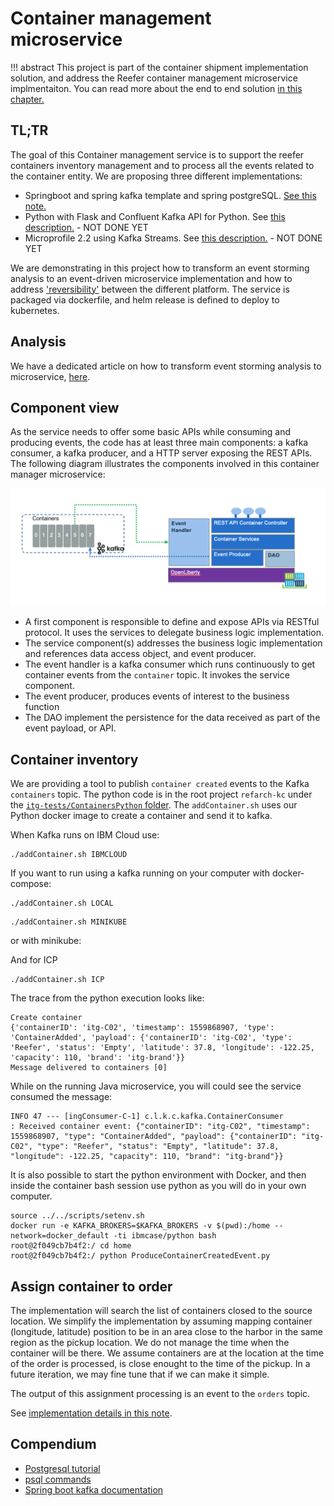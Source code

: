 # Container management microservice

!!! abstract
        This project is part of the container shipment implementation solution, and address the Reefer container management microservice implmentaiton. You can read more about the end to end solution [in this chapter.](https://ibm-cloud-architecture.github.io/refarch-kc/)

## TL;TR

The goal of this Container management service is to support the reefer containers inventory management and to process all the events related to the container entity. We are proposing three different implementations:

* Springboot and spring kafka template and spring postgreSQL. [See this note.](./springboot/README.md)
* Python with Flask and Confluent Kafka API for Python. See [this description.](./flask/README.md) - NOT DONE YET
* Microprofile 2.2 using Kafka Streams. See [this description.](./kstreams/README.md) - NOT DONE YET

We are demonstrating in this project how to transform an event storming analysis to an event-driven microservice implementation and how to address ['reversibility'](https://www.ibm.com/cloud/garage/practices/run/reversibility-in-the-cloud) between the different platform. The service is packaged via dockerfile, and helm release is defined to deploy to kubernetes.

## Analysis

We have a dedicated article on how to transform event storming analysis to microservice, [here](ES2DDD2MS). 

## Component view

As the service needs to offer some basic APIs while consuming and producing events, the code has at least three main components: a kafka consumer, a kafka producer, and a HTTP server exposing the REST APIs. The following diagram illustrates the components involved in this container manager microservice:

![](comp-view.png)

* A first component is responsible to define and expose APIs via RESTful protocol. It uses the services to delegate business logic implementation.
* The service component(s) addresses the business logic implementation and references data access object, and event producer.
* The event handler is a kafka consumer which runs continuously to get container events from the `container` topic. It invokes the service component.
* The event producer, produces events of interest to the business function
* The DAO implement the persistence for the data received as part of the event payload, or API.

## Container inventory

We are providing a tool to publish `container created` events to the Kafka `containers` topic. The python code is in the root project `refarch-kc` under the [`itg-tests/ContainersPython` folder](https://github.com/ibm-cloud-architecture/refarch-kc/tree/master/itg-tests/ContainersPython). The `addContainer.sh` uses our Python docker image to create a container and send it to kafka.

When Kafka runs on IBM Cloud use:
```
./addContainer.sh IBMCLOUD
```

If you want to run using a kafka running on your computer with docker-compose:

```
./addContainer.sh LOCAL 
```

```
./addContainer.sh MINIKUBE
```

or with minikube:

And for ICP

```
./addContainer.sh ICP
```

The trace from the python execution looks like:
```
Create container
{'containerID': 'itg-C02', 'timestamp': 1559868907, 'type': 'ContainerAdded', 'payload': {'containerID': 'itg-C02', 'type': 'Reefer', 'status': 'Empty', 'latitude': 37.8, 'longitude': -122.25, 'capacity': 110, 'brand': 'itg-brand'}}
Message delivered to containers [0]
```

While on the running Java microservice, you will could see the service consumed the message:

```
INFO 47 --- [ingConsumer-C-1] c.l.k.c.kafka.ContainerConsumer          : Received container event: {"containerID": "itg-C02", "timestamp": 1559868907, "type": "ContainerAdded", "payload": {"containerID": "itg-C02", "type": "Reefer", "status": "Empty", "latitude": 37.8, "longitude": -122.25, "capacity": 110, "brand": "itg-brand"}}
```

It is also possible to start the python environment with Docker, and then inside the container bash session use python as you will do in your own computer. 
```shell
source ../../scripts/setenv.sh
docker run -e KAFKA_BROKERS=$KAFKA_BROKERS -v $(pwd):/home --network=docker_default -ti ibmcase/python bash
root@2f049cb7b4f2:/ cd home
root@2f049cb7b4f2:/ python ProduceContainerCreatedEvent.py 
```

## Assign container to order

The implementation will search the list of containers closed to the source location. We simplify the implementation by assuming mapping container (longitude, latitude) position to be in an area close to the harbor in the same region as the pickup location. We do not manage the time when the container will be there. We assume containers are at the location at the time of the order is processed, is close enought to the time of the pickup. In a future iteration, we may fine tune that if we can make it simple.

The output of this assignment processing is an event to the `orders` topic.

See [implementation details in this note](./springboot/#add-the-get-containers-api).


## Compendium

* [Postgresql tutorial](http://postgresguide.com/sql/select.html)
* [psql commands](https://www.postgresql.org/docs/9.2/app-psql.html)
* [Spring boot kafka documentation](https://docs.spring.io/spring-kafka/reference/)


